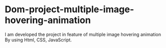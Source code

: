 # Dom-project-multiple-image-hovering-animation
 I am developed the project in feature of  multiple image hovering animation By using Html, CSS, JavaScript.
